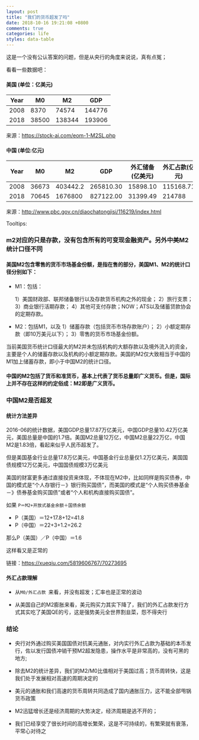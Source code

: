 ```yaml
---
layout: post
title: "我们的货币超发了吗"
date: 2018-10-16 19:21:08 +0800
comments: true
categories: life
styles: data-table
---
```


这是一个没有公认答案的问题，但是从央行的角度来说说，真有点冤；

看看一些数据吧：

<!-- more -->

#### 美国 (单位：亿美元)

Year| M0  | M2 | GDP |
----|-----|----|-----|
2008|8370 |74574  |144776|
2018|38500|138344 |193906|

来源：https://stock-ai.com/eom-1-M2SL.php

#### 中国 (单位:亿元)

Year| M0 | M2 |GDP| 外汇储备(亿美元)| 外汇占款(亿元) | 汇率
---|---|---|---|---|---|---
2008 | 	36673 | 403442.2 | 265810.30 | 15898.10 | 115168.71 | 7.4
2018 | 	70645 | 1676800 | 827122.00 | 31399.49 | 214788 | 6.6

来源：http://www.pbc.gov.cn/diaochatongjisi/116219/index.html


Tooltips:

### m2对应的只是存款，没有包含所有的可变现金融资产。另外中美M2统计口径不同

#### 美国M2包含零售的货币市场基金份额，是指在售的部分，美国M1、M2的统计口径分别如下：

* M1：包括：

    1）美国财政部、联邦储备银行以及存款货币机构之外的现金；
    2）旅行支票；
    3）商业银行活期存款；
    4）其他可支付存款；NOW；ATS以及储蓄贷款协会的定期存款。

* M2：包括M1，以及
    1）储蓄存款（包括货币市场存款账户）；
    2）小额定期存款（即10万美元以下）；
    3）零售的货币市场基金份额。

当前美国货币统计口径最大的M2并未包括机构的大额存款以及境外流入的资金，主要是个人的储蓄存款以及机构的小额定期存款。美国的M2仅大致相当于中国的M1加上储蓄存款，即小于中国M2的统计口径。

#### 中国的M2包括了货币和准货币，基本上代表了货币总量即广义货币。但是，国际上并不存在这样的约定俗成：M2即是广义货币。

###  中国M2是否超发

#### 统计方法差异

2016-06的统计数据，美国GDP总量17.87万亿美元，中国GDP总量10.42万亿美元，美国总量是中国的1.7倍。美国M2总量12万亿，中国M2总量22万亿，中国M2是1.83倍，看起来似乎人民币超发了。

但是美国基金行业总量17.8万亿美元，中国基金行业总量仅1.2万亿美元，美国国债规模12万亿美元，中国国债规模3万亿美元

美国的财富更多通过直接投资来体现，不体现在M2中，比如同样是购买债券，中国的模式是“个人存银行－》银行购买国债”，而美国的模式是“个人购买债券基金－》债券基金购买国债”或者“个人和机构直接购买国债”。

如果 `P＝M2+开放式基金余额＋国债余额`

* P（美国）＝12+17.8+12=41.8
* P（中国）＝22+3+1.2=26.2

那么P（美国）／P（中国）＝1.6

这样看又是正常的

链接：https://xueqiu.com/5819606767/70273695


#### 外汇占款理解

* 从`M0/外汇占款 `来看，并没有超发；汇率也是正常的波动

* 从美国自己的M2膨胀来看，美元购买力其实下降了，我们的外汇占款发行方式其实吃了美国QE的亏，这是强势美元全世界割韭菜，怨不得央行

### 结论

* 央行对外通过购买美国国债对抗美元通胀，对内实行外汇占款为基础的本币发行，佐以发行国债冲销干预M2超发隐患，操作水平是非常高的，没有可黑的地方;

* 除去M2的统计差异，我们的M2/M0比值相对于美国过高；货币周转快，这是我们处于发展相对高速的周期决定的

* 美元的通胀和我们高速的货币周转共同造成了国内通胀压力，这不能全部甩锅货币政策

* M2迅猛增长还是经济周期的大势决定，经济周期是逃不开的；

* 我们已经享受了很长时间的高增长繁荣，这是不可持续的，有繁荣就有衰落，平常心对待之
